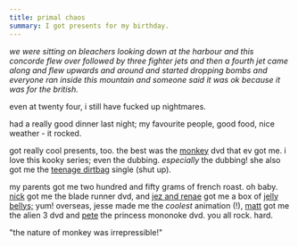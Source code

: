 ```yaml
---
title: primal chaos
summary: I got presents for my birthday.
---
```


*we were sitting on bleachers looking down at the harbour and this concorde flew over followed by three fighter jets and then a fourth jet came along and flew upwards and around and started dropping bombs and everyone ran inside this mountain and someone said it was ok because it was for the british.*

even at twenty four, i still have fucked up nightmares.

had a really good dinner last night; my favourite people, good food, nice weather - it rocked.

got really cool presents, too. the best was the [monkey](http://users.ox.ac.uk/~hert0493/nostalgia/monkey.htm) dvd that ev 
got me. i love this kooky series; even the dubbing. *especially* the dubbing! she also got me the [teenage dirtbag](http://www.wheatus.com/) single (shut up).

my parents got me two hundred and fifty grams of french roast. oh baby. 
[nick](http://trappedin.tvheaven.com/) got me the blade runner dvd, and [jez and renae](http://www.segpub.com.au/) got me a box of [jelly bellys;](http://www.jellybelly.com/) yum! overseas, jesse made me the *coolest* animation (!), [matt](http://a.wholelottanothing.org/) got me the alien 3 dvd and [pete](http://www.pete.gontier.org/) the princess mononoke dvd. you all rock. hard.

"the nature of monkey was irrepressible!"